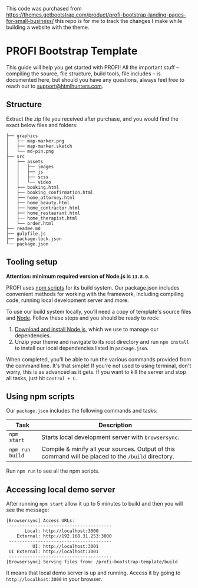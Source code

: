 This code was purchased from https://themes.getbootstrap.com/product/profi-bootstrap-landing-pages-for-small-business/ this repo is for me to track the changes I make while building a website with the theme.


# PROFI Bootstrap Template
This guide will help you get started with PROFI! All the important stuff – compiling the source, file structure, build tools, file includes – is documented here, but should you have any questions, always feel free to reach out to [support@htmlhunters.com](mailto:support@htmlhunters.com).

## Structure
Extract the zip file you received after purchase, and you would find the exact below files and folders:

```
├── graphics
│   ├── map-marker.png
│   ├── map-marker.sketch
│   └── md-pin.png
├── src
│   ├── assets
│   │   ├── images
│   │   ├── js
│   │   ├── scss
│   │   └── video
│   ├── booking.html
│   ├── booking_confirmation.html
│   ├── home_attorney.html
│   ├── home_beauty.html
│   ├── home_contractor.html
│   ├── home_restaurant.html
│   ├── home_therapist.html
│   └── order.html
├── readme.md
├── gulpfile.js
├── package-lock.json
└── package.json
```

## Tooling setup 
**Attention: minimum required version of Node.js is `13.8.0`.**

PROFI uses [npm scripts](https://docs.npmjs.com/misc/scripts) for its build system. Our package.json includes convenient methods for working with the framework, including compiling code, running local development server and more.

To use our build system locally, you’ll need a copy of template's source files and [Node](https://nodejs.org/). Follow these steps and you should be ready to rock:

1. [Download and install Node.js](https://nodejs.org/en/download/), which we use to manage our dependencies.
2. Unzip your theme and navigate to its root directory and run `npm install` to install our local dependencies listed in `package.json`.

When completed, you’ll be able to run the various commands provided from the command line. It's that simple! If you're not used to using terminal, don't worry, this is as advanced as it gets. If you want to kill the server and stop all tasks, just hit `Control + C`.

## Using npm scripts
Our `package.json` includes the following commands and tasks:

| Task | Description |
|------|-------------|
|`npm start`|Starts local development server with `browsersync`.|
`npm run build`|Compile & minify all your sources. Output of this command will be placed to the `/build` directory.|

Run `npm run` to see all the npm scripts. 

## Accessing local demo server
After running `npm start` allow it up to 5 minutes to build and then you will see the message:

```
[Browsersync] Access URLs:
 ---------------------------------------
       Local: http://localhost:3000
    External: http://192.168.31.253:3000
 ---------------------------------------
          UI: http://localhost:3001
 UI External: http://localhost:3001
 ---------------------------------------
[Browsersync] Serving files from: /profi-bootstrap-template/build
```

It means that local demo server is up and running. Access it by going to `http://localhost:3000` in your browser.

